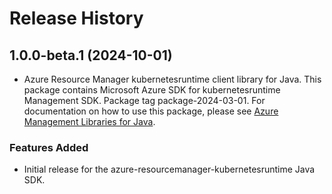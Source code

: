 # Release History

## 1.0.0-beta.1 (2024-10-01)

- Azure Resource Manager kubernetesruntime client library for Java. This package contains Microsoft Azure SDK for kubernetesruntime Management SDK.  Package tag package-2024-03-01. For documentation on how to use this package, please see [Azure Management Libraries for Java](https://aka.ms/azsdk/java/mgmt).
### Features Added

- Initial release for the azure-resourcemanager-kubernetesruntime Java SDK.

